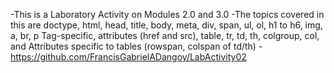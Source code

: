 -This is a Laboratory Activity on Modules 2.0 and 3.0
-The topics covered in this are doctype, html, head, title, body, meta, div, span, ul, ol, h1 to h6, img, a, br, p Tag-specific, attributes (href and src), table, tr, td, th, colgroup, col, and Attributes specific to tables (rowspan, colspan of td/th)
-https://github.com/FrancisGabrielADangoy/LabActivity02
